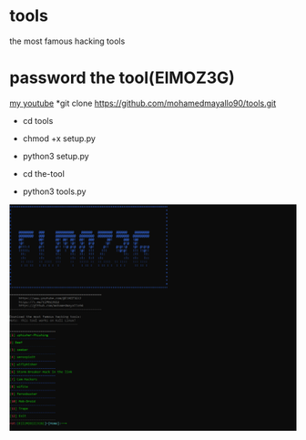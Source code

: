 # tools
the most famous hacking tools
# password the tool(ElMOZ3G)
<a href="https://www.youtube.com/@ElMOZ3G12">my youtube</a>
*git clone https://github.com/mohamedmayallo90/tools.git
* cd tools

* chmod +x setup.py


* python3 setup.py

* cd the-tool
* python3 tools.py



<img src="https://github.com/mohamedmayallo90/tools/blob/main/my%20tools.png">
